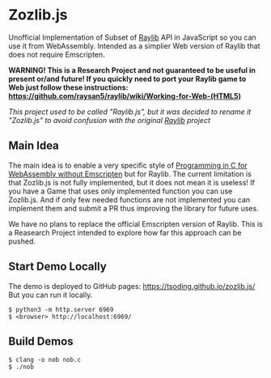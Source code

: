 # Zozlib.js

Unofficial Implementation of Subset of [Raylib](https://github.com/raysan5/raylib) API in JavaScript so you can use it from WebAssembly. Intended as a simplier Web version of Raylib that does not require Emscripten.

**WARNING! This is a Research Project and not guaranteed to be useful in present or/and future! If you quickly need to port your Raylib game to Web just follow these instructions: https://github.com/raysan5/raylib/wiki/Working-for-Web-(HTML5)**

*This project used to be called "Raylib.js", but it was decided to rename it "Zozlib.js" to avoid confusion with the original [Raylib](https://github.com/raysan5/raylib) project*

## Main Idea

The main idea is to enable a very specific style of [Programming in C for WebAssembly without Emscripten](https://surma.dev/things/c-to-webassembly/) but for Raylib. The current limitation is that Zozlib.js is not fully implemented, but it does not mean it is useless! If you have a Game that uses only implemented function you can use Zozlib.js. And if only few needed functions are not implemented you can implement them and submit a PR thus improving the library for future uses.

We have no plans to replace the official Emscripten version of Raylib. This is a Reasearch Project intended to explore how far this approach can be pushed.

## Start Demo Locally

The demo is deployed to GitHub pages: https://tsoding.github.io/zozlib.js/ But you can run it locally.

```console
$ python3 -m http.server 6969
$ <browser> http://localhost:6969/
```

## Build Demos

```console
$ clang -o nob nob.c
$ ./nob
```
